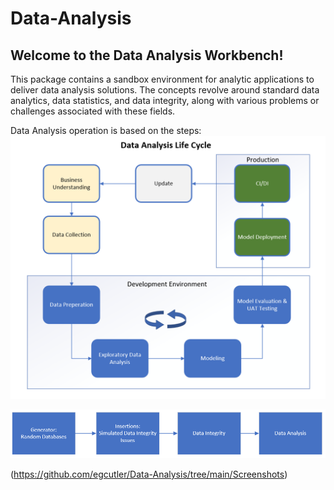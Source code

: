 # Data-Analysis

## Welcome to the Data Analysis Workbench! 

This package contains a sandbox environment for analytic applications to deliver data analysis solutions.
The concepts revolve around standard data analytics, data statistics, and data integrity, along with various problems 
or challenges associated with these fields.

Data Analysis operation is based on the steps:
![title](https://github.com/egcutler/Data-Analysis/blob/main/Screenshots/Diagram%20Data%20Analysis%20Life%20Cycle.png)




![title](https://github.com/egcutler/Data-Analysis/blob/main/Screenshots/Overview%20Diagram.png)

(https://github.com/egcutler/Data-Analysis/tree/main/Screenshots)

